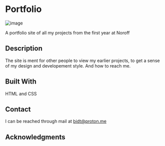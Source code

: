 # Portfolio

![image](https://user-images.githubusercontent.com/52622303/164316813-4b12d99f-aeb7-4069-85cf-e72b3a50ac99.png)

A portfolio site of all my projects from the first year at Noroff

## Description

The site is ment for other people to view my earlier projects, to get a sense of my design and developement style. And how to reach me.

## Built With

HTML and CSS

## Contact

I can be reached through mail at bidt@proton.me

## Acknowledgments
